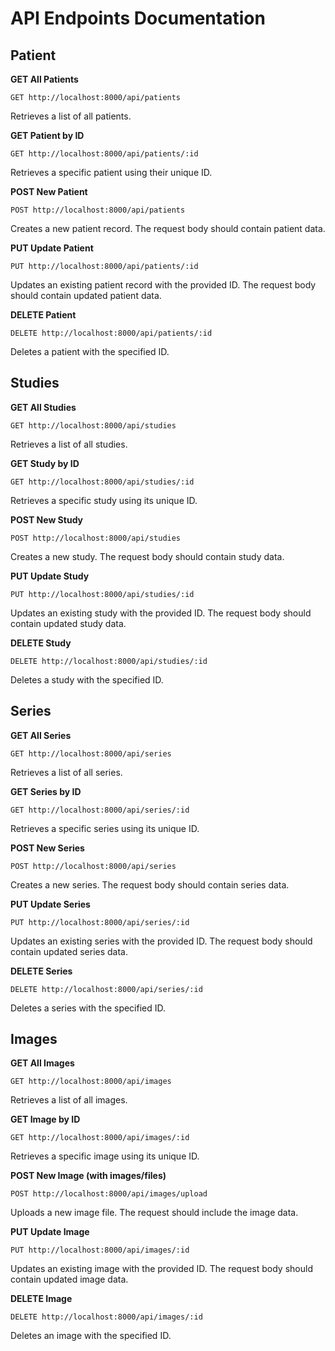 # API Endpoints Documentation

## Patient

**GET All Patients**
```
GET http://localhost:8000/api/patients
```
Retrieves a list of all patients.

**GET Patient by ID**
```
GET http://localhost:8000/api/patients/:id
```
Retrieves a specific patient using their unique ID.

**POST New Patient**
```
POST http://localhost:8000/api/patients
```
Creates a new patient record. The request body should contain patient data.

**PUT Update Patient**
```
PUT http://localhost:8000/api/patients/:id
```
Updates an existing patient record with the provided ID. The request body should contain updated patient data.

**DELETE Patient**
```
DELETE http://localhost:8000/api/patients/:id
```
Deletes a patient with the specified ID.

## Studies

**GET All Studies**
```
GET http://localhost:8000/api/studies
```
Retrieves a list of all studies.

**GET Study by ID**
```
GET http://localhost:8000/api/studies/:id
```
Retrieves a specific study using its unique ID.

**POST New Study**
```
POST http://localhost:8000/api/studies
```
Creates a new study. The request body should contain study data.

**PUT Update Study**
```
PUT http://localhost:8000/api/studies/:id
```
Updates an existing study with the provided ID. The request body should contain updated study data.

**DELETE Study**
```
DELETE http://localhost:8000/api/studies/:id
```
Deletes a study with the specified ID.

## Series

**GET All Series**
```
GET http://localhost:8000/api/series
```
Retrieves a list of all series.

**GET Series by ID**
```
GET http://localhost:8000/api/series/:id
```
Retrieves a specific series using its unique ID.

**POST New Series**
```
POST http://localhost:8000/api/series
```
Creates a new series. The request body should contain series data.

**PUT Update Series**
```
PUT http://localhost:8000/api/series/:id
```
Updates an existing series with the provided ID. The request body should contain updated series data.

**DELETE Series**
```
DELETE http://localhost:8000/api/series/:id
```
Deletes a series with the specified ID.

## Images

**GET All Images**
```
GET http://localhost:8000/api/images
```
Retrieves a list of all images.

**GET Image by ID**
```
GET http://localhost:8000/api/images/:id
```
Retrieves a specific image using its unique ID.

**POST New Image (with images/files)**
```
POST http://localhost:8000/api/images/upload
```
Uploads a new image file. The request should include the image data.

**PUT Update Image**
```
PUT http://localhost:8000/api/images/:id
```
Updates an existing image with the provided ID. The request body should contain updated image data.

**DELETE Image**
```
DELETE http://localhost:8000/api/images/:id
```
Deletes an image with the specified ID.

